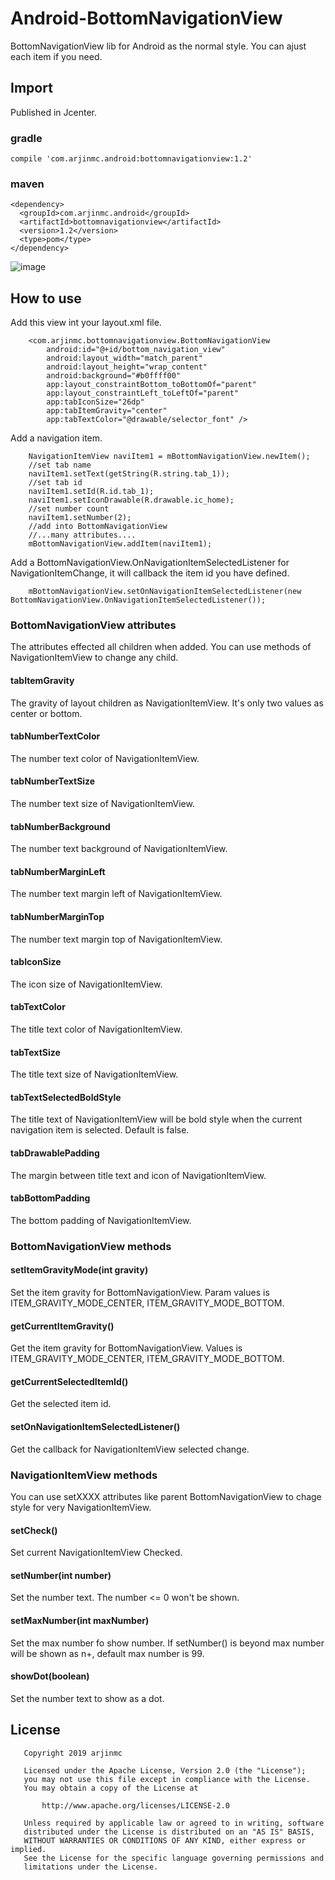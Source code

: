 # Android-BottomNavigationView
BottomNavigationView lib for Android as the normal style. You can ajust each item if you need.

## Import
Published in Jcenter.

### gradle 
```
compile 'com.arjinmc.android:bottomnavigationview:1.2'
```

### maven
```
<dependency>
  <groupId>com.arjinmc.android</groupId>
  <artifactId>bottomnavigationview</artifactId>
  <version>1.2</version>
  <type>pom</type>
</dependency>
```

![image](https://github.com/arjinmc/Android-BottomNavigationView/blob/master/images/device-2019-12-18-144451.png)

## How to use
Add this view int your layout.xml file.
```
    <com.arjinmc.bottomnavigationview.BottomNavigationView
        android:id="@+id/bottom_navigation_view"
        android:layout_width="match_parent"
        android:layout_height="wrap_content"
        android:background="#b0ffff00"
        app:layout_constraintBottom_toBottomOf="parent"
        app:layout_constraintLeft_toLeftOf="parent"
        app:tabIconSize="26dp"
        app:tabItemGravity="center"
        app:tabTextColor="@drawable/selector_font" />
```

Add a navigation item.
```
    NavigationItemView naviItem1 = mBottomNavigationView.newItem();
    //set tab name
    naviItem1.setText(getString(R.string.tab_1));
    //set tab id
    naviItem1.setId(R.id.tab_1);
    naviItem1.setIconDrawable(R.drawable.ic_home);
    //set number count
    naviItem1.setNumber(2);
    //add into BottomNavigationView
    //...many attributes....
    mBottomNavigationView.addItem(naviItem1);
```
Add a BottomNavigationView.OnNavigationItemSelectedListener for NavigationItemChange, it will callback the item id you have defined.
```
    mBottomNavigationView.setOnNavigationItemSelectedListener(new BottomNavigationView.OnNavigationItemSelectedListener());
```

### BottomNavigationView attributes
The attributes effected all children when added. You can use methods of NavigationItemView to change any child.

#### tabItemGravity
The gravity of layout children as NavigationItemView. It's only two values as center or  bottom.

#### tabNumberTextColor
The number text color of NavigationItemView.

#### tabNumberTextSize
The number text size of NavigationItemView.

#### tabNumberBackground
The number text  background of NavigationItemView.

#### tabNumberMarginLeft
The number text margin left of NavigationItemView.

#### tabNumberMarginTop
The number text margin top of NavigationItemView.

#### tabIconSize
The icon size of NavigationItemView.

#### tabTextColor  
The title text color of NavigationItemView.

#### tabTextSize
The title text size of NavigationItemView.

#### tabTextSelectedBoldStyle
The title text of NavigationItemView will be bold style when the current navigation item is selected. Default is false.

#### tabDrawablePadding
The margin between title text and icon of NavigationItemView.

#### tabBottomPadding
The bottom padding of NavigationItemView.

### BottomNavigationView methods

#### setItemGravityMode(int gravity) 
Set the item gravity for BottomNavigationView. Param values is ITEM_GRAVITY_MODE_CENTER, ITEM_GRAVITY_MODE_BOTTOM.

#### getCurrentItemGravity() 
Get the item gravity for BottomNavigationView. Values is ITEM_GRAVITY_MODE_CENTER, ITEM_GRAVITY_MODE_BOTTOM.

#### getCurrentSelectedItemId()
Get the selected item id.

#### setOnNavigationItemSelectedListener()
Get the callback for NavigationItemView selected change.

### NavigationItemView methods
You can use setXXXX attributes like parent BottomNavigationView to chage style for very NavigationItemView.

#### setCheck()
Set current NavigationItemView Checked.

#### setNumber(int number)
Set the number text. The number <= 0 won't be  shown.

#### setMaxNumber(int maxNumber)
Set the max number fo show number. If setNumber() is beyond max number will be shown as n+, default max number is 99.

#### showDot(boolean)
Set the number text to show as a dot.

## License
```
   Copyright 2019 arjinmc
   
   Licensed under the Apache License, Version 2.0 (the "License");
   you may not use this file except in compliance with the License.
   You may obtain a copy of the License at

       http://www.apache.org/licenses/LICENSE-2.0

   Unless required by applicable law or agreed to in writing, software
   distributed under the License is distributed on an "AS IS" BASIS,
   WITHOUT WARRANTIES OR CONDITIONS OF ANY KIND, either express or implied.
   See the License for the specific language governing permissions and
   limitations under the License.
```





